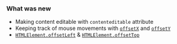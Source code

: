 ### What was new

- Making content editable with `contenteditable` attribute
- Keeping track of mouse movements with [`offsetX`](https://developer.mozilla.org/en-US/docs/Web/API/MouseEvent/offsetX) and [`offsetY`](https://developer.mozilla.org/en-US/docs/Web/API/MouseEvent/offsetY)
- [`HTMLElement.offsetLeft`](https://developer.mozilla.org/en-US/docs/Web/API/HTMLElement/offsetLeft) & [`HTMLElement.offsetTop`](https://developer.mozilla.org/en-US/docs/Web/API/HTMLElement/offsetTop)